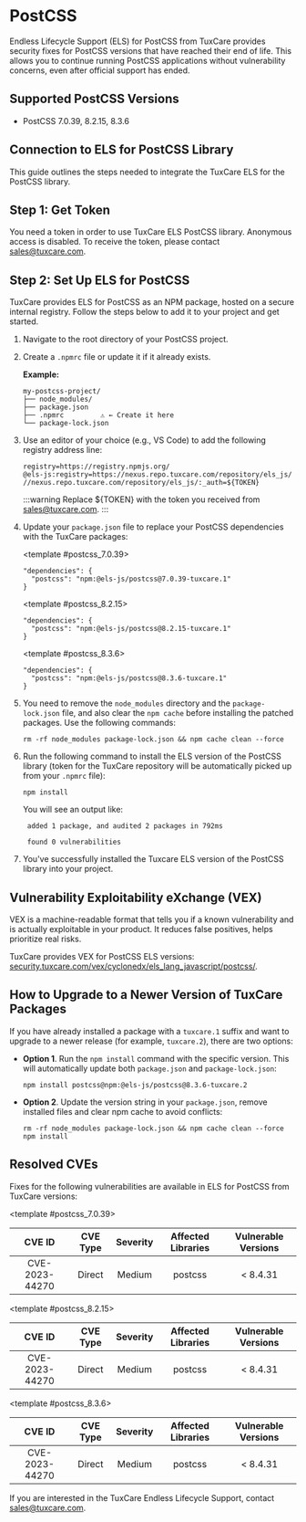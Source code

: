 # PostCSS

Endless Lifecycle Support (ELS) for PostCSS from TuxCare provides security fixes for PostCSS versions that have reached their end of life. This allows you to continue running PostCSS applications without vulnerability concerns, even after official support has ended.

## Supported PostCSS Versions

* PostCSS 7.0.39, 8.2.15, 8.3.6

## Connection to ELS for PostCSS Library

This guide outlines the steps needed to integrate the TuxCare ELS for the PostCSS library.

## Step 1: Get Token

You need a token in order to use TuxCare ELS PostCSS library. Anonymous access is disabled. To receive the token, please contact [sales@tuxcare.com](mailto:sales@tuxcare.com).

## Step 2: Set Up ELS for PostCSS

TuxCare provides ELS for PostCSS as an NPM package, hosted on a secure internal registry. Follow the steps below to add it to your project and get started.

1. Navigate to the root directory of your PostCSS project.
2. Create a `.npmrc` file or update it if it already exists.

   **Example:**

   ```text
   my-postcss-project/
   ├── node_modules/
   ├── package.json
   ├── .npmrc         ⚠️ ← Create it here
   └── package-lock.json
   ```

3. Use an editor of your choice (e.g., VS Code) to add the following registry address line:

   <CodeWithCopy>

   ```text
   registry=https://registry.npmjs.org/
   @els-js:registry=https://nexus.repo.tuxcare.com/repository/els_js/
   //nexus.repo.tuxcare.com/repository/els_js/:_auth=${TOKEN}
   ```

   </CodeWithCopy>

   :::warning
   Replace ${TOKEN} with the token you received from [sales@tuxcare.com](mailto:sales@tuxcare.com).
   :::

4. Update your `package.json` file to replace your PostCSS dependencies with the TuxCare packages:

   <TableTabs label="Choose PostCSS version: " >

     <template #postcss_7.0.39>

     <CodeWithCopy>

     ```text
     "dependencies": {
       "postcss": "npm:@els-js/postcss@7.0.39-tuxcare.1"
     }
     ```

     </CodeWithCopy>

     </template>

     <template #postcss_8.2.15>

     <CodeWithCopy>

     ```text
     "dependencies": {
       "postcss": "npm:@els-js/postcss@8.2.15-tuxcare.1"
     }
     ```

     </CodeWithCopy>

     </template>

     <template #postcss_8.3.6>

     <CodeWithCopy>

     ```text
     "dependencies": {
       "postcss": "npm:@els-js/postcss@8.3.6-tuxcare.1"
     }
     ```

     </CodeWithCopy>

     </template>

   </TableTabs>

5. You need to remove the `node_modules` directory and the `package-lock.json` file, and also clear the `npm cache` before installing the patched packages. Use the following commands:
   
   <CodeWithCopy>

   ```text
   rm -rf node_modules package-lock.json && npm cache clean --force
   ```

   </CodeWithCopy>

6. Run the following command to install the ELS version of the PostCSS library (token for the TuxCare repository will be automatically picked up from your `.npmrc` file):

   <CodeWithCopy>

   ```text
   npm install
   ```

   </CodeWithCopy>

   You will see an output like:

   ```text
    added 1 package, and audited 2 packages in 792ms
    
    found 0 vulnerabilities
   ```

7. You've successfully installed the Tuxcare ELS version of the PostCSS library into your project.

## Vulnerability Exploitability eXchange (VEX) 

VEX is a machine-readable format that tells you if a known vulnerability and is actually exploitable in your product. It reduces false positives, helps prioritize real risks.

TuxCare provides VEX for PostCSS ELS versions: [security.tuxcare.com/vex/cyclonedx/els_lang_javascript/postcss/](https://security.tuxcare.com/vex/cyclonedx/els_lang_javascript/postcss/).

## How to Upgrade to a Newer Version of TuxCare Packages

If you have already installed a package with a `tuxcare.1` suffix and want to upgrade to a newer release (for example, `tuxcare.2`), there are two options:

* **Option 1**. Run the `npm install` command with the specific version. This will automatically update both `package.json` and `package-lock.json`:

  <CodeWithCopy>

  ```text
  npm install postcss@npm:@els-js/postcss@8.3.6-tuxcare.2
  ```

  </CodeWithCopy>

* **Option 2**. Update the version string in your `package.json`, remove installed files and clear npm cache to avoid conflicts:

  <CodeWithCopy>

  ```text
  rm -rf node_modules package-lock.json && npm cache clean --force
  npm install
  ```

  </CodeWithCopy>

## Resolved CVEs

Fixes for the following vulnerabilities are available in ELS for PostCSS from TuxCare versions:

<TableTabs label="Choose PostCSS version: " >

<template #postcss_7.0.39>

| CVE ID         | CVE Type | Severity | Affected Libraries | Vulnerable Versions |
| :------------: | :------: |:--------:|:------------------:| :----------------: |
| CVE-2023-44270 | Direct   | Medium   | postcss           | < 8.4.31           |

  </template>

<template #postcss_8.2.15>

| CVE ID         | CVE Type | Severity | Affected Libraries | Vulnerable Versions |
| :------------: | :------: |:--------:|:------------------:| :----------------: |
| CVE-2023-44270 | Direct   | Medium   | postcss           | < 8.4.31           |

  </template>

<template #postcss_8.3.6>

| CVE ID         | CVE Type | Severity | Affected Libraries | Vulnerable Versions |
| :------------: | :------: |:--------:|:------------------:| :----------------: |
| CVE-2023-44270 | Direct   | Medium   | postcss           | < 8.4.31           |

  </template>

</TableTabs>

If you are interested in the TuxCare Endless Lifecycle Support, contact [sales@tuxcare.com](mailto:sales@tuxcare.com).

